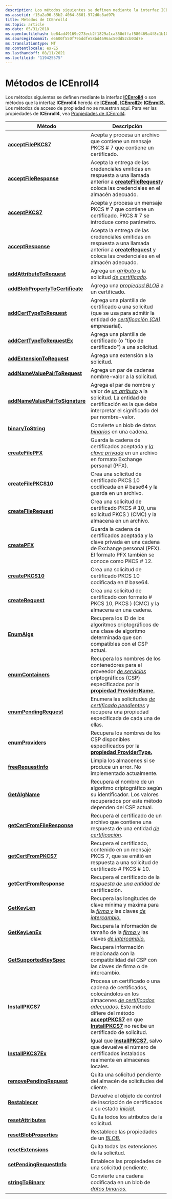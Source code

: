 ```yaml
---
description: Los métodos siguientes se definen mediante la interfaz ICEnroll4 o son métodos que la interfaz ICEnroll4 hereda de ICEnroll, ICEnroll2 e ICEnroll3.
ms.assetid: f15a2a96-35b2-4064-8601-972d0c8ad97b
title: Métodos de ICEnroll4
ms.topic: article
ms.date: 05/31/2018
ms.openlocfilehash: be84ad49169e273ecb2f1829a1ca358dffaf580469a4f8c1b1061262235ade04
ms.sourcegitcommit: e6600f550f79bddfe58bd4696ac50dd52cb03d7e
ms.translationtype: MT
ms.contentlocale: es-ES
ms.lasthandoff: 08/11/2021
ms.locfileid: "119425575"
---
```

# <a name="methods-of-icenroll4"></a>Métodos de ICEnroll4

Los métodos siguientes se definen mediante la interfaz [**ICEnroll4**](/windows/desktop/api/Xenroll/nn-xenroll-icenroll4) o son métodos que la interfaz **ICEnroll4** hereda de [**ICEnroll,**](/windows/desktop/api/Xenroll/nn-xenroll-icenroll) [**ICEnroll2**](/windows/desktop/api/Xenroll/nn-xenroll-icenroll2)e [**ICEnroll3.**](/windows/desktop/api/Xenroll/nn-xenroll-icenroll3) Los métodos de acceso de propiedad no se muestran aquí. Para ver las propiedades de **ICEnroll4**, vea [Propiedades de ICEnroll4](properties-of-icenroll4.md).



| Método                                                                         | Descripción                                                                                                                                                                                                                                                                                                                                                                            |
|--------------------------------------------------------------------------------|----------------------------------------------------------------------------------------------------------------------------------------------------------------------------------------------------------------------------------------------------------------------------------------------------------------------------------------------------------------------------------------|
| [**acceptFilePKCS7**](/windows/desktop/api/Xenroll/nf-xenroll-icenroll-acceptfilepkcs7)                           | Acepta y procesa un archivo que contiene un mensaje PKCS \# 7 que contiene un certificado.<br/>                                                                                                                                                                                                                                                                                     |
| [**acceptFileResponse**](/windows/desktop/api/Xenroll/nf-xenroll-icenroll4-acceptfileresponse)                     | Acepta la entrega de las credenciales emitidas en respuesta a una llamada anterior a [**createFileRequest**](/windows/desktop/api/Xenroll/nf-xenroll-icenroll4-createfilerequest)y coloca las credenciales en el almacén adecuado.<br/>                                                                                                                                                                              |
| [**acceptPKCS7**](/windows/desktop/api/Xenroll/nf-xenroll-icenroll-acceptpkcs7)                                   | Acepta y procesa un mensaje PKCS \# 7 que contiene un certificado. PKCS \# 7 se introduce como parámetro.<br/>                                                                                                                                                                                                                                                                    |
| [**acceptResponse**](/windows/desktop/api/Xenroll/nf-xenroll-icenroll4-acceptresponse)                             | Acepta la entrega de las credenciales emitidas en respuesta a una llamada anterior a [**createRequest**](/windows/desktop/api/Xenroll/nf-xenroll-icenroll4-createrequest) y coloca las credenciales en el almacén adecuado.<br/>                                                                                                                                                                                          |
| [**addAttributeToRequest**](/windows/desktop/api/Xenroll/nf-xenroll-icenroll4-addattributetorequest)               | Agrega un [*atributo a*](../secgloss/a-gly.md) la solicitud [*de certificado*](../secgloss/c-gly.md).<br/>                                                                                                                                                                   |
| [**addBlobPropertyToCertificate**](/windows/desktop/api/Xenroll/nf-xenroll-icenroll4-addblobpropertytocertificate) | Agrega una [*propiedad BLOB*](../secgloss/b-gly.md) a un certificado.<br/>                                                                                                                                                                                                                                                                            |
| [**addCertTypeToRequest**](/windows/desktop/api/Xenroll/nf-xenroll-icenroll2-addcerttypetorequest)                 | Agrega una plantilla de certificado a una solicitud (que se usa para admitir la entidad de [*certificación (CA)*](../secgloss/c-gly.md) empresarial).<br/>                                                                                                                                                                     |
| [**addCertTypeToRequestEx**](/windows/desktop/api/Xenroll/nf-xenroll-icenroll4-addcerttypetorequestex)             | Agrega una plantilla de certificado (o "tipo de certificado") a una solicitud.<br/>                                                                                                                                                                                                                                                                                                           |
| [**addExtensionToRequest**](/windows/desktop/api/Xenroll/nf-xenroll-icenroll4-addextensiontorequest)               | Agrega una extensión a la solicitud.<br/>                                                                                                                                                                                                                                                                                                                                           |
| [**addNameValuePairToRequest**](/windows/desktop/api/Xenroll/nf-xenroll-icenroll4-addnamevaluepairtorequest)       | Agrega un par de cadenas nombre-valor a la solicitud.<br/>                                                                                                                                                                                                                                                                                                                               |
| [**addNameValuePairToSignature**](/windows/desktop/api/Xenroll/nf-xenroll-icenroll2-addnamevaluepairtosignature)   | Agrega el par de nombre y valor de [*un atributo*](../secgloss/a-gly.md) a la solicitud. La entidad de certificación es la que debe interpretar el significado del par nombre-valor.<br/>                                                                                                                                                                        |
| [**binaryToString**](/windows/desktop/api/Xenroll/nf-xenroll-icenroll4-binarytostring)                             | Convierte un blob de datos [*binarios*](../secgloss/b-gly.md) en una cadena.<br/>                                                                                                                                                                                                                                                                          |
| [**createFilePFX**](/windows/desktop/api/Xenroll/nf-xenroll-icenroll4-createfilepfx)                               | Guarda la cadena de certificados aceptada y [*la clave privada*](../secgloss/p-gly.md) en un archivo en formato Exchange personal (PFX).<br/>                                                                                                                                                                                       |
| [**createFilePKCS10**](/windows/desktop/api/Xenroll/nf-xenroll-icenroll-createfilepkcs10)                         | Crea una solicitud de certificado PKCS 10 codificada en \# base64 y la guarda en un archivo. [](../secgloss/c-gly.md)<br/>                                                                                                                                                                                                      |
| [**createFileRequest**](/windows/desktop/api/Xenroll/nf-xenroll-icenroll4-createfilerequest)                       | Crea una solicitud de certificado PKCS \# 10, una solicitud PKCS \) (CMC) y la almacena en un archivo.<br/>                                                                                                               |
| [**createPFX**](/windows/desktop/api/Xenroll/nf-xenroll-icenroll4-createpfx)                                       | Guarda la cadena de certificados aceptada y la clave privada en una cadena de Exchange personal (PFX). El formato PFX también se conoce como PKCS \# 12.<br/>                                                                                                                                                                                                                     |
| [**createPKCS10**](/windows/desktop/api/Xenroll/nf-xenroll-icenroll-createpkcs10)                                 | Crea una solicitud de certificado PKCS 10 codificada en \# base64.<br/>                                                                                                                                                                                                                                                                                                                     |
| [**createRequest**](/windows/desktop/api/Xenroll/nf-xenroll-icenroll4-createrequest)                               | Crea una solicitud de certificado con formato \# PKCS 10, PKCS \) (CMC) y la almacena en una cadena. [](../secgloss/c-gly.md)<br/>                                  |
| [**EnumAlgs**](/windows/desktop/api/Xenroll/nf-xenroll-icenroll3-enumalgs)                                         | Recupera los ID de los algoritmos criptográficos de una clase de algoritmo determinada que son compatibles con el CSP actual.<br/>                                                                                                                                                                                                                                                             |
| [**enumContainers**](/windows/desktop/api/Xenroll/nf-xenroll-icenroll-enumcontainers)                             | Recupera los nombres de los contenedores para el proveedor [*de servicios*](../secgloss/c-gly.md) criptográficos (CSP) especificados por la [**propiedad ProviderName.**](/windows/win32/api/xenroll/nf-xenroll-icenroll-get_providername)<br/>                                                                                                  |
| [**enumPendingRequest**](/windows/desktop/api/Xenroll/nf-xenroll-icenroll4-enumpendingrequest)                     | Enumera las solicitudes [*de certificado pendientes*](../secgloss/c-gly.md) y recupera una propiedad especificada de cada una de ellas.<br/>                                                                                                                                                                                               |
| [**enumProviders**](/windows/desktop/api/Xenroll/nf-xenroll-icenroll-enumproviders)                               | Recupera los nombres de los CSP disponibles especificados por la [**propiedad ProviderType.**](/windows/win32/api/xenroll/nf-xenroll-icenroll-get_providertype)<br/>                                                                                                                                                                                                                                                         |
| [**freeRequestInfo**](/windows/desktop/api/Xenroll/nf-xenroll-icenroll-freerequestinfo)                           | Limpia los almacenes si se produce un error. No implementado actualmente.<br/>                                                                                                                                                                                                                                                                                                         |
| [**GetAlgName**](/windows/desktop/api/Xenroll/nf-xenroll-icenroll3-getalgname)                                     | Recupera el nombre de un algoritmo criptográfico según su identificador. Los valores recuperados por este método dependen del CSP actual.<br/>                                                                                                                                                                                                                                                |
| [**getCertFromFileResponse**](/windows/desktop/api/Xenroll/nf-xenroll-icenroll4-getcertfromfileresponse)           | Recupera el certificado de un archivo que contiene una respuesta de una entidad [*de certificación*](../secgloss/c-gly.md).<br/>                                                                                                                                                                                 |
| [**getCertFromPKCS7**](/windows/desktop/api/Xenroll/nf-xenroll-icenroll-getcertfrompkcs7)                         | Recupera el certificado, contenido en un mensaje PKCS 7, que se emitió en respuesta a una solicitud de certificado \# PKCS \# 10.<br/>                                                                                                                                                                                                                                                 |
| [**getCertFromResponse**](/windows/desktop/api/Xenroll/nf-xenroll-icenroll4-getcertfromresponse)                   | Recupera el certificado de la [*respuesta de una entidad de*](../secgloss/c-gly.md) certificación.<br/>                                                                                                                                                                                                        |
| [**GetKeyLen**](/windows/desktop/api/Xenroll/nf-xenroll-icenroll3-getkeylen)                                       | Recupera las longitudes de clave mínima y máxima para la [*firma y*](../secgloss/s-gly.md) las claves [*de intercambio.*](../secgloss/e-gly.md)<br/>                                                                                                                |
| [**GetKeyLenEx**](/windows/desktop/api/Xenroll/nf-xenroll-icenroll4-getkeylenex)                                   | Recupera la información de tamaño de la [*firma y*](../secgloss/s-gly.md) las claves [*de intercambio.*](../secgloss/e-gly.md)<br/>                                                                                                                                   |
| [**GetSupportedKeySpec**](/windows/desktop/api/Xenroll/nf-xenroll-icenroll3-getsupportedkeyspec)                   | Recupera información relacionada con la compatibilidad del CSP con las claves de firma o de intercambio.<br/>                                                                                                                                                                                                                                                                                           |
| [**InstallPKCS7**](/windows/desktop/api/Xenroll/nf-xenroll-icenroll3-installpkcs7)                                 | Procesa un certificado o una cadena de certificados, colocándolos en los almacenes [*de certificados adecuados.*](../secgloss/c-gly.md) Este método difiere del método [**acceptPKCS7**](/windows/desktop/api/Xenroll/nf-xenroll-icenroll-acceptpkcs7) en que [**InstallPKCS7**](/windows/desktop/api/Xenroll/nf-xenroll-icenroll3-installpkcs7) no recibe un certificado de solicitud.<br/> |
| [**InstallPKCS7Ex**](/windows/desktop/api/Xenroll/nf-xenroll-icenroll4-installpkcs7ex)                             | Igual que [**InstallPKCS7,**](/windows/desktop/api/Xenroll/nf-xenroll-icenroll3-installpkcs7) salvo que devuelve el número de certificados instalados realmente en almacenes locales.<br/>                                                                                                                                                                                                                            |
| [**removePendingRequest**](/windows/desktop/api/Xenroll/nf-xenroll-icenroll4-removependingrequest)                 | Quita una solicitud pendiente del almacén de solicitudes del cliente.<br/>                                                                                                                                                                                                                                                                                                                  |
| [**Restablecer**](/windows/desktop/api/Xenroll/nf-xenroll-icenroll3-reset)                                               | Devuelve el objeto de control de inscripción de certificados a su estado [*inicial.*](../secgloss/s-gly.md)<br/>                                                                                                                                                                                                                                         |
| [**resetAttributes**](/windows/desktop/api/Xenroll/nf-xenroll-icenroll4-resetattributes)                           | Quita todos los atributos de la solicitud.<br/>                                                                                                                                                                                                                                                                                                                                    |
| [**resetBlobProperties**](/windows/desktop/api/Xenroll/nf-xenroll-icenroll4-resetblobproperties)                   | Restablece las propiedades de un [*BLOB.*](../secgloss/b-gly.md)<br/>                                                                                                                                                                                                                                                                                  |
| [**resetExtensions**](/windows/desktop/api/Xenroll/nf-xenroll-icenroll4-resetextensions)                           | Quita todas las extensiones de la solicitud.<br/>                                                                                                                                                                                                                                                                                                                                    |
| [**setPendingRequestInfo**](/windows/desktop/api/Xenroll/nf-xenroll-icenroll4-setpendingrequestinfo)               | Establece las propiedades de una solicitud pendiente.<br/>                                                                                                                                                                                                                                                                                                                                      |
| [**stringToBinary**](/windows/desktop/api/Xenroll/nf-xenroll-icenroll4-stringtobinary)                             | Convierte una cadena codificada en un blob de [*datos binarios.*](../secgloss/b-gly.md)<br/>                                                                                                                                                                                                                                                                 |



 

 

 
